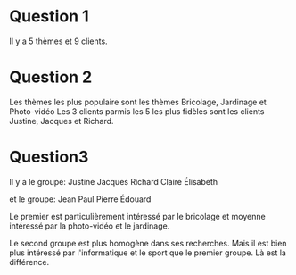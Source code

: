 # Question 1
Il y a 5 thèmes et 9 clients.

# Question 2
Les thèmes les plus populaire sont les thèmes Bricolage, Jardinage
et Photo-vidéo
Les 3 clients parmis les 5 les plus fidèles sont les clients Justine,
Jacques et Richard.

# Question3
Il y a le groupe:
Justine
Jacques
Richard
Claire
Élisabeth

et le groupe:
Jean
Paul
Pierre
Édouard

Le premier est particulièrement intéressé par le bricolage et moyenne intéressé
par la photo-vidéo et le jardinage.

Le second groupe est plus homogène dans ses recherches. Mais il est bien plus
intéressé par l'informatique et le sport que le premier groupe.
Là est la différence.
